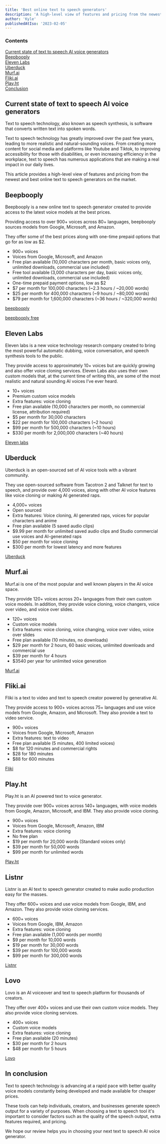```yaml
---
title: 'Best online text to speech generators'
description: 'A high-level view of features and pricing from the newest and best online text to speech generators on the market'
author: 'Kyle'
publishedAtIso: '2023-02-05'
---
```


<script>
</script>

### Contents

<a href="#current-state-of-text-to-speech-ai-voice-generators">
  <div>
    Current state of text to speech AI voice generators
  </div>
</a>
<a href="#beepbooply">
  <div>
    Beepbooply
  </div>
</a>
<a href="#eleven-labs">
  <div>
    Eleven Labs
  </div>
</a>
<a href="#uberduck">
  <div>
    Uberduck
</div>
</a>
<a href="#murf-ai">
  <div>
    Murf.ai
  </div>
</a>
<a href="#fliki-ai">
  <div>
    Fliki.ai
  </div>
</a>
<a href="#play-ht">
  <div>
      Play.ht
  </div>
</a>
<a href="#conclusion">
  <div>
    Conclusion
  </div>
</a>

<div id="current-state-of-text-to-speech-ai-voice-generators"></div>

## Current state of text to speech AI voice generators

Text to speech technology, also known as speech synthesis, is software that converts written text into spoken words.

Text to speech technology has greatly improved over the past few years, leading to more realistic and natural-sounding voices. From creating more content for social media and platforms like Youtube and Tiktok, to improving accessibility for those with disabilities, or even increasing efficiency in the workplace, text to speech has numerous applications that are making a real impact in our daily lives.

This article provides a high-level view of features and pricing from the newest and best online text to speech generators on the market.

<div id="beepbooply"></div>

## Beepbooply

Beepbooply is a new online text to speech generator created to provide access to the latest voice models at the best prices.

Providing access to over 900+ voices across 80+ languages, beepbooply sources models from Google, Microsoft, and Amazon.

They offer some of the best prices along with one-time prepaid options that go for as low as $2.

- 900+ voices
- Voices from Google, Microsoft, and Amazon
- Free plan available (10,000 characters per month, basic voices only, unlimited downloads, commercial use included)
- Free tool available (3,000 characters per day, basic voices only, unlimited downloads, commercial use included)
- One-time prepaid payment options, low as $2
- $7 per month for 100,000 characters (~2.3 hours / ~20,000 words)
- $25 per month for 400,000 characters (~9 hours / ~80,000 words)
- $79 per month for 1,600,000 characters (~36 hours / ~320,000 words)

<a href="https://beepbooply.com" target="_blank" rel="noopener noreferrer">beepbooply</a>

<div>
  <a href="https://free.beepbooply.com" target="_blank" rel="noopener noreferrer">beepbooply free</a>
</div>

<div id="eleven-labs"></div>

## Eleven Labs

Eleven labs is a new voice technology research company created to bring the most powerful automatic dubbing, voice conversation, and speech synthesis tools to the public.

They provide access to approximately 10+ voices but are quickly growing and also offer voice cloning services. Eleven Labs also uses their own custom models that, at the current time of writing this, are some of the most realistic and natural sounding AI voices I’ve ever heard.

- 10+ voices
- Premium custom voice models
- Extra features: voice cloning
- Free plan available (10,000 characters per month, no commercial license, attribution required)
- $5 per month for 30,000 characters
- $22 per month for 100,000 characters (~2 hours)
- $99 per month for 500,000 characters (~10 hours)
- $330 per month for 2,000,000 characters (~40 hours)

<a href="https://beta.elevenlabs.io/" target="_blank" rel="noopener noreferrer">Eleven labs</a>

<div id="uberduck"></div>

## Uberduck

Uberduck is an open-sourced set of AI voice tools with a vibrant community.

They use open-sourced software from Tacotron 2 and Talknet for text to speech, and provide over 4,000 voices, along with other AI voice features like voice cloning or making AI generated raps.

- 4,000+ voices
- Open sourced
- Extra features: Voice cloning, AI generated raps, voices for popular characters and anime
- Free plan available (5 saved audio clips)
- $9.99 per month for unlimited saved audio clips and Studio commercial use voices and AI-generated raps
- $50 per month for voice cloning
- $300 per month for lowest latency and more features

<a href="https://uberduck.ai/" target="_blank" rel="noopener noreferrer">Uberduck</a>

<div id="murf-ai"></div>

## Murf.ai

Murf.ai is one of the most popular and well known players in the AI voice space.

They provide 120+ voices across 20+ languages from their own custom voice models. In addition, they provide voice cloning, voice changers, voice over video, and voice over slides.

- 120+ voices
- Custom voice models
- Extra features: voice cloning, voice changing, voice over video, voice over slides
- Free plan available (10 minutes, no downloads)
- $29 per month for 2 hours, 60 basic voices, unlimited downloads and commercial use
- $39 per month for 4 hours
- $3540 per year for unlimited voice generation

<a href="https://murf.ai/" target="_blank" rel="noopener noreferrer">Murf.ai</a>

<div id="fliki-ai"></div>

## Fliki.ai

Fliki is a text to video and text to speech creator powered by generative AI.

They provide access to 900+ voices across 75+ languages and use voice models from Google, Amazon, and Microsoft. They also provide a text to video service.

- 900+ voices
- Voices from Google, Microsoft, Amazon
- Extra features: text to video
- Free plan available (5 minutes, 400 limited voices)
- $8 for 120 minutes and commercial rights
- $28 for 180 minutes
- $88 for 600 minutes

<a href="https://fliki.ai/" target="_blank" rel="noopener noreferrer">Fliki</a>

<div id="play-ht"></div>

## Play.ht

Play.ht is an AI powered text to voice generator.

They provide over 900+ voices across 140+ languages, with voice models from Google, Amazon, Microsoft, and IBM. They also provide voice cloning.

- 900+ voices
- Voices from Google, Microsoft, Amazon, IBM
- Extra features: voice cloning
- No free plan
- $19 per month for 20,000 words (Standard voices only)
- $39 per month for 50,000 words
- $99 per month for unlimited words

<a href="https://play.ht/" target="_blank" rel="noopener noreferrer">Play.ht</a>

## Listnr

Listnr is an AI text to speech generator created to make audio production easy for the masses.

They offer 600+ voices and use voice models from Google, IBM, and Amazon. They also provide voice cloning services.

- 600+ voices
- Voices from Google, IBM, Amazon
- Extra features: voice cloning
- Free plan available (1,000 words per month)
- $9 per month for 10,000 words
- $19 per month for 30,000 words
- $39 per month for 100,000 words
- $99 per month for 300,000 words

<a href="https://www.listnr.tech/" target="_blank" rel="noopener noreferrer">Listnr</a>

<div id="lovo"></div>

## Lovo

Lovo is an AI voiceover and text to speech platform for thousands of creators.

They offer over 400+ voices and use their own custom voice models. They also provide voice cloning services.

- 400+ voices
- Custom voice models
- Extra features: voice cloning
- Free plan available (20 minutes)
- $30 per month for 2 hours
- $48 per month for 5 hours

<a href="https://lovo.ai/" target="_blank" rel="noopener noreferrer">Lovo</a>

<div id="conclusion"></div>

## In conclusion

Text to speech technology is advancing at a rapid pace with better quality voice models constantly being developed and made available for cheaper prices.

These tools can help individuals, creators, and businesses generate speech output for a variety of purposes. When choosing a text to speech tool it's important to consider factors such as the quality of the speech output, extra features required, and pricing.

We hope our review helps you in choosing your next text to speech AI voice generator.
